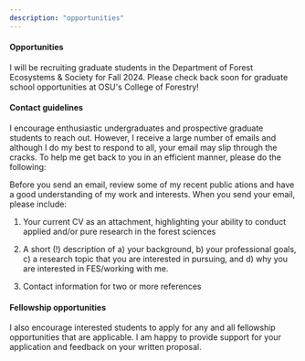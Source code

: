 ```yaml
---
description: "opportunities"
---
```


#### Opportunities

I will be recruiting graduate students in the Department of Forest Ecosystems & Society for Fall 2024. Please check back soon for graduate school opportunities at OSU's College of Forestry!


#### Contact guidelines

I encourage enthusiastic undergraduates and prospective graduate students to reach out. However, I receive a large number of emails and although I do my best to respond to all, your email may slip through the cracks. To help me get back to you in an efficient manner, please do the following:

Before you send an email, review some of my recent public ations and have a good understanding of my work and interests. When you send your email, please include:

1. Your current CV as an attachment, highlighting your ability to conduct applied and/or pure research in the forest sciences

2. A short (!) description of a) your background, b) your professional goals, c) a research topic that you are interested in pursuing, and d) why you are interested in FES/working with me.

3. Contact information for two or more references


#### Fellowship opportunities

I also encourage interested students to apply for any and all fellowship opportunities that are applicable. I am happy to provide support for your application and feedback on your written proposal.


